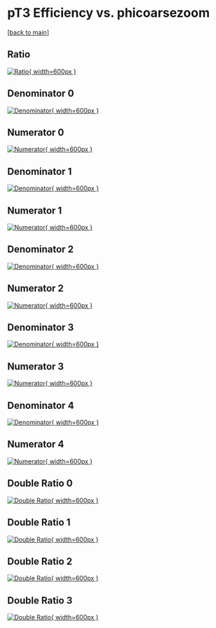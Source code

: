 # pT3 Efficiency vs. phicoarsezoom

[[back to main](./)]



## Ratio

[![Ratio](../mtv/var/pT3_base_13_1_eff_phicoarsezoom.png){ width=600px }](../mtv/var/pT3_base_13_1_eff_phicoarsezoom.pdf)

## Denominator 0

[![Denominator](../mtv/den/pT3_base_13_1_eff_phicoarsezoom_den0.png){ width=600px }](../mtv/den/pT3_base_13_1_eff_phicoarsezoom_den0.pdf)

## Numerator 0

[![Numerator](../mtv/num/pT3_base_13_1_eff_phicoarsezoom_num0.png){ width=600px }](../mtv/num/pT3_base_13_1_eff_phicoarsezoom_num0.pdf)

## Denominator 1

[![Denominator](../mtv/den/pT3_base_13_1_eff_phicoarsezoom_den1.png){ width=600px }](../mtv/den/pT3_base_13_1_eff_phicoarsezoom_den1.pdf)

## Numerator 1

[![Numerator](../mtv/num/pT3_base_13_1_eff_phicoarsezoom_num1.png){ width=600px }](../mtv/num/pT3_base_13_1_eff_phicoarsezoom_num1.pdf)

## Denominator 2

[![Denominator](../mtv/den/pT3_base_13_1_eff_phicoarsezoom_den2.png){ width=600px }](../mtv/den/pT3_base_13_1_eff_phicoarsezoom_den2.pdf)

## Numerator 2

[![Numerator](../mtv/num/pT3_base_13_1_eff_phicoarsezoom_num2.png){ width=600px }](../mtv/num/pT3_base_13_1_eff_phicoarsezoom_num2.pdf)

## Denominator 3

[![Denominator](../mtv/den/pT3_base_13_1_eff_phicoarsezoom_den3.png){ width=600px }](../mtv/den/pT3_base_13_1_eff_phicoarsezoom_den3.pdf)

## Numerator 3

[![Numerator](../mtv/num/pT3_base_13_1_eff_phicoarsezoom_num3.png){ width=600px }](../mtv/num/pT3_base_13_1_eff_phicoarsezoom_num3.pdf)

## Denominator 4

[![Denominator](../mtv/den/pT3_base_13_1_eff_phicoarsezoom_den4.png){ width=600px }](../mtv/den/pT3_base_13_1_eff_phicoarsezoom_den4.pdf)

## Numerator 4

[![Numerator](../mtv/num/pT3_base_13_1_eff_phicoarsezoom_num4.png){ width=600px }](../mtv/num/pT3_base_13_1_eff_phicoarsezoom_num4.pdf)

## Double Ratio 0

[![Double Ratio](../mtv/ratio/pT3_base_13_1_eff_phicoarsezoom_ratio0.png){ width=600px }](../mtv/ratio/pT3_base_13_1_eff_phicoarsezoom_ratio0.pdf)

## Double Ratio 1

[![Double Ratio](../mtv/ratio/pT3_base_13_1_eff_phicoarsezoom_ratio1.png){ width=600px }](../mtv/ratio/pT3_base_13_1_eff_phicoarsezoom_ratio1.pdf)

## Double Ratio 2

[![Double Ratio](../mtv/ratio/pT3_base_13_1_eff_phicoarsezoom_ratio2.png){ width=600px }](../mtv/ratio/pT3_base_13_1_eff_phicoarsezoom_ratio2.pdf)

## Double Ratio 3

[![Double Ratio](../mtv/ratio/pT3_base_13_1_eff_phicoarsezoom_ratio3.png){ width=600px }](../mtv/ratio/pT3_base_13_1_eff_phicoarsezoom_ratio3.pdf)

